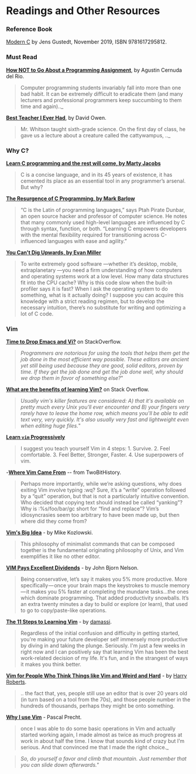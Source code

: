 # Readings and Other Resources

### Reference Book

[Modern C](https://gustedt.gitlabpages.inria.fr/modern-c/) by Jens Gustedt, November 2019, ISBN 9781617295812.

### Must Read

__[How NOT to Go About a Programming Assignment](http://people.irisa.fr/Martin.Quinson/Teaching/how-not-to-code.pdf)__, by Agustin Cernuda del Rio. 

> Computer programming students invariably fall into more than one bad habit. It can be extremely difficult to eradicate them (and many lecturers and professional programmers keep succumbing to them time and again).._

__[Best Teacher I Ever Had](http://www.comp.nus.edu.sg/~leonghw/Courses/cattywampus.html)__, by David Owen.  

> Mr. Whitson taught sixth-grade science. On the first day of class, he gave us a lecture about a creature called the cattywampus, .._

### Why C?

__[Learn C programming and the rest will come, by Marty Jacobs](https://initialcommit.com/blog/learn-c-programming)__

> C is a concise language, and in its 45 years of existence, it has cemented its place as an essential tool in any programmer’s arsenal. But why?

__[The Resurgence of C Programming, by Mark Barlow](https://www.oreilly.com/learning/the-resurgence-of-c-programming)__

> “C is the Latin of programming languages,” says Ptah Pirate Dunbar, an open source hacker and professor of computer science. He notes that many commonly used high-level languages are influenced by C through syntax, function, or both. “Learning C empowers developers with the mental flexibility required for transitioning across C-influenced languages with ease and agility.” 

__[You Can't Dig Upwards, by Evan Miller](http://www.evanmiller.org/you-cant-dig-upwards.html)__

> To write extremely good software —whether it’s desktop, mobile, extraplanetary —you need a firm understanding of how computers and operating systems work at a low level. How many data structures fit into the CPU cache? Why is this code slow when the built-in profiler says it is fast? When I ask the operating system to do something, what is it actually doing? I suppose you can acquire this knowledge with a strict reading regimen, but to develop the necessary intuition, there’s no substitute for writing and optimizing a lot of C code.

### Vim

__[Time to Drop Emacs and Vi?](https://softwareengineering.stackexchange.com/questions/61738/time-to-drop-emacs-and-vi)__ on StackOverflow.  

> _Programmers are notorious for using the tools that helps them get the job done in the most efficient way possible. These editors are ancient yet still being used because they are good, solid editors, proven by time. If they get the job done and get the job done well, why should we drop them in favor of something else?_"


__[What are the benefits of learning Vim?](https://stackoverflow.com/questions/597077/what-are-the-benefits-of-learning-vim)__ on Stack Overflow.  

> _Usually vim's killer features are considered: A) that it's available on pretty much every Unix you'll ever encounter and B) your fingers very rarely have to leave the home row, which means you'll be able to edit text very, very quickly. It's also usually very fast and lightweight even when editing huge files._"


__[Learn `vim` Progressively](http://yannesposito.com/Scratch/en/blog/Learn-Vim-Progressively/)__

> I suggest you teach yourself Vim in 4 steps: 1. Survive. 2.  Feel comfortable. 3.  Feel Better, Stronger, Faster. 4.  Use superpowers of vim.

-__[Where Vim Came From](https://twobithistory.org/2018/08/05/where-vim-came-from.html)__ -- from TwoBitHistory.  

> Perhaps more importantly, while we’re asking questions, why does exiting Vim involve typing :wq? Sure, it’s a “write” operation followed by a “quit” operation, but that is not a particularly intuitive convention. Who decided that copying text should instead be called “yanking”? Why is :%s/foo/bar/gc short for “find and replace”? Vim’s idiosyncrasies seem too arbitrary to have been made up, but then where did they come from?

__[Vim's Big Idea](https://medium.com/@mkozlows/why-atom-cant-replace-vim-433852f4b4d1)__ - by Mike Kozlowski. 

> This philosophy of minimalist commands that can be composed together is the fundamental originating philosophy of Unix, and Vim exemplifies it like no other editor.

__[VIM Pays Excellent Dividends](https://dispatches.artifexdeus.com/vim-pays-excellent-dividends-814241804984)__ - by John Bjorn Nelson.  

> Being conservative, let’s say it makes you 5% more productive. More specifically — once your brain maps the keystrokes to muscle memory — it makes you 5% faster at completing the mundane tasks…the ones which dominate programming. That added productivity snowballs. It’s an extra twenty minutes a day to build or explore (or learn), that used to go to copy/paste-like operations.

__[The 11 Steps to Learning Vim](https://github.com/damassi/learn-vim/blob/master/README.md)__ - by [damassi](https://github.com/damassi). 

> Regardless of the initial confusion and difficulty in getting started, you're making your future developer self immensely more productive by diving in and taking the plunge. Seriously. I'm just a few weeks in right now and I can positively say that learning Vim has been the best work-related decision of my life. It's fun, and in the strangest of ways it makes you think better.

__[Vim for People Who Think Things like Vim and Weird and Hard](https://csswizardry.com/2014/06/vim-for-people-who-think-things-like-vim-are-weird-and-hard/)__ - by [Harry Roberts](https://csswizardry.com/). 

> .. the fact that, yes, people still use an editor that is over 20 years old (in turn based on a tool from the 70s), and those people number in the hundreds of thousands, perhaps they might be onto something.

__[Why I use Vim](https://sovereign-individual.xyz/posts/why-i-use-vim/)__ - Pascal Precht. 

> once I was able to do some basic operations in Vim and actually started working again, I made almost as twice as much progress at work in about half the time. I know that sounds kind of crazy but I’m serious. And that convinced me that I made the right choice._

> _So, do yourself a favor and climb that mountain. Just remember that you can slide down afterwards."_

